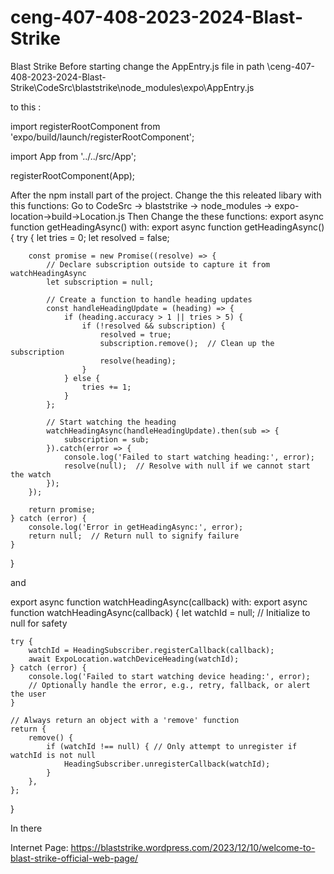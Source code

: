 # ceng-407-408-2023-2024-Blast-Strike
Blast Strike
Before starting change the AppEntry.js file in path \ceng-407-408-2023-2024-Blast-Strike\CodeSrc\blaststrike\node_modules\expo\AppEntry.js

to this :

import registerRootComponent from 'expo/build/launch/registerRootComponent';

import App from '../../src/App';

registerRootComponent(App);


After the npm install part of the project. Change the this releated libary with this functions:
Go to CodeSrc -> blaststrike -> node_modules -> expo-location->build->Location.js
Then Change the these functions:
  export async function getHeadingAsync() with:
  export async function getHeadingAsync() {
    try {
        let tries = 0;
        let resolved = false;

        const promise = new Promise((resolve) => {
            // Declare subscription outside to capture it from watchHeadingAsync
            let subscription = null;

            // Create a function to handle heading updates
            const handleHeadingUpdate = (heading) => {
                if (heading.accuracy > 1 || tries > 5) {
                    if (!resolved && subscription) {
                        resolved = true;
                        subscription.remove();  // Clean up the subscription
                        resolve(heading);
                    }
                } else {
                    tries += 1;
                }
            };

            // Start watching the heading
            watchHeadingAsync(handleHeadingUpdate).then(sub => {
                subscription = sub;
            }).catch(error => {
                console.log('Failed to start watching heading:', error);
                resolve(null);  // Resolve with null if we cannot start the watch
            });
        });

        return promise;
    } catch (error) {
        console.log('Error in getHeadingAsync:', error);
        return null;  // Return null to signify failure
    }
}

and 

export async function watchHeadingAsync(callback) with:
export async function watchHeadingAsync(callback) {
    let watchId = null; // Initialize to null for safety

    try {
        watchId = HeadingSubscriber.registerCallback(callback);
        await ExpoLocation.watchDeviceHeading(watchId);
    } catch (error) {
        console.log('Failed to start watching device heading:', error);
        // Optionally handle the error, e.g., retry, fallback, or alert the user
    }

    // Always return an object with a 'remove' function
    return {
        remove() {
            if (watchId !== null) { // Only attempt to unregister if watchId is not null
                HeadingSubscriber.unregisterCallback(watchId);
            }
        },
    };
}


In there 

Internet Page: https://blaststrike.wordpress.com/2023/12/10/welcome-to-blast-strike-official-web-page/

